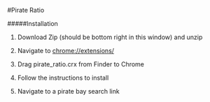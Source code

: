 #Pirate Ratio

#####Installation

1. Download Zip (should be bottom right in this window) and unzip

2. Navigate to [chrome://extensions/](chrome://extensions/)

3. Drag pirate_ratio.crx from Finder to Chrome

4. Follow the instructions to install

5. Navigate to a pirate bay search link
